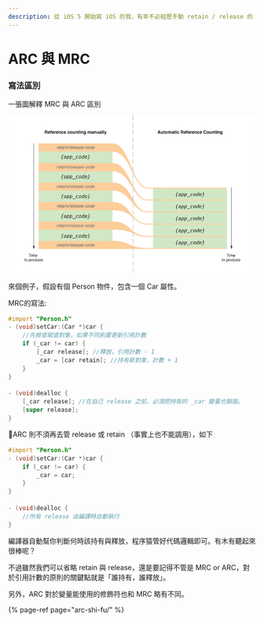 ```yaml
---
description: 從 iOS 5 開始寫 iOS 的我，有幸不必經歷手動 retain / release 的 MRC 時期。(淚)
---
```


# ARC 與 MRC

### 寫法區別

一張圖解釋 MRC 與 ARC 區別

![MRC v.s. ARC](.gitbook/assets/arc_illustration.jpg)

來個例子，假設有個 Person 物件，包含一個 Car 屬性。

MRC的寫法:

```objectivec
#import "Person.h"
- (void)setCar:(Car *)car {
    //先檢查賦值對象，如果不同則要更新引用計數
    if (_car != car) {
        [_car release]; //釋放，引用計數 - 1
        _car = [car retain]; //持有新對象，計數 + 1
    }
}

- (void)dealloc {
    [_car release]; //在自己 release 之前，必須把持有的 _car 變量也銷毀。
    [super release];
}
```

ARC 則不須再去管 release 或 retain （事實上也不能調用），如下

```objectivec
#import "Person.h"
- (void)setCar:(Car *)car {
    if (_car != car) {
        _car = car; 
    }
}

- (void)dealloc {
    //所有 release 由編譯時自動執行
}
```

編譯器自動幫你判斷何時該持有與釋放，程序猿管好代碼邏輯即可。有木有聽起來很棒呢？

不過雖然我們可以省略 retain 與 release，還是要記得不管是 MRC or ARC，對於引用計數的原則的關鍵點就是「誰持有，誰釋放」。

另外，ARC 對於變量能使用的修飾符也和 MRC 略有不同。

{% page-ref page="arc-shi-fu/" %}



